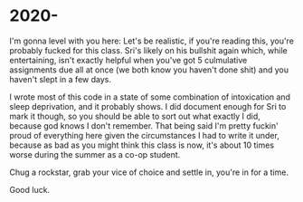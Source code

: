 # 2020-
I'm gonna level with you here: Let's be realistic, if you're reading this, you're probably fucked for this class. Sri's likely on his
bullshit again which, while entertaining, isn't exactly helpful when you've got 5 culmulative assignments due all at once (we both know
 you haven't done shit) and you haven't slept in a few days. 
 
 I wrote most of this code in a state of some combination of intoxication and sleep deprivation, and it probably shows. I did document 
 enough for Sri to mark it though, so you should be able to sort out what exactly I did, because god knows I don't remember. That being
 said I'm pretty fuckin' proud of everything here given the circumstances I had to write it under, because as bad as you might think
 this class is now, it's about 10 times worse during the summer as a co-op student.
 
 Chug a rockstar, grab your vice of choice and settle in, you're in for a time.
 
 Good luck.
